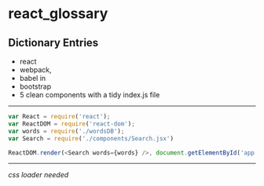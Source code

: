 # react_glossary
## Dictionary Entries

+ react
+ webpack, 
+ babel in 
+ bootstrap
+ 5 clean components with a tidy index.js file

---

```js
var React = require('react'); 
var ReactDOM = require('react-dom');
var words = require('./wordsDB');
var Search = require('./components/Search.jsx')

ReactDOM.render(<Search words={words} />, document.getElementById('app'));
```

---

*css loader needed*
